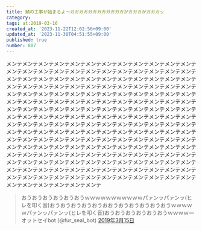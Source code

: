 ```yaml
---
title: 鯖の工事が始まるよ〜ガガガガガガガガガガガガがガガガがガガガッ
category:
tags: at:2019-03-16
created_at: '2023-11-22T12:02:56+09:00'
updated_at: '2023-11-30T04:51:55+09:00'
published: true
number: 807
---
```


メンテメンテメンテメンテメンテメンテメンテメンテメンテメンテメンテメンテメンテメンテメンテメンテメンテメンテメンテメンテメンテメンテメンテメンテメンテメンテメンテメンテメンテメンテメンテメンテメンテメンテメンテメンテメンテメンテメンテメンテメンテメンテメンテメンテメンテメンテメンテメンテメンテメンテメンテメンテメンテメンテメンテメンテメンテメンテメンテメンテメンテメンテメンテメンテメンテメンテメンテメンテメンテメンテメンテメンテメンテメンテメンテメンテメンテメンテメンテメンテメンテメンテメンテメンテメンテメンテメンテメンテメンテメンテメンテメンテメンテメンテメンテメンテメンテメンテメンテメンテメンテメンテメンテメンテメンテメンテメンテメンテメンテメンテメンテメンテメンテメンテメンテメンテメンテメンテメンテメンテメンテメンテメンテメンテメンテメンテメンテメンテメンテメンテメンテメンテメンテメンテメンテメンテメンテメンテメンテメンテメンテメンテメンテメンテメンテメンテメンテメンテメンテメンテメンテメンテメンテメンテメンテメンテメンテメンテメンテメンテメンテメンテメンテメンテメンテメンテメンテメンテメンテメンテメンテメンテメンテメンテメンテメンテメンテメンテメンテメンテメンテメンテメンテメンテメンテメンテメンテメンテメンテメンテメンテメンテメンテメンテメンテメンテメンテメンテ

> おうおうおうおうおうおうｗｗｗｗｗｗｗｗｗｗｗパァンッパァンッ(ヒレを叩く音)おうおうおうおうおうおおうおうおうおうおうおうｗｗｗｗｗパァンッパァンッ(ヒレを叩く音)おうおうおうおうおうおうｗｗｗｗ— オットセイbot (@fur_seal_bot) [2019年3月15日](https://twitter.com/fur_seal_bot/status/1106692172600868864?ref_src=twsrc%5Etfw)

